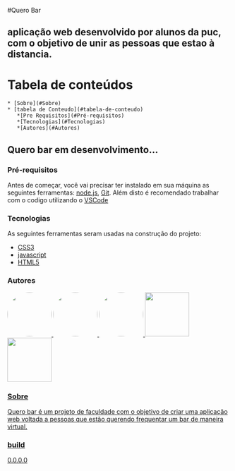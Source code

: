 #Quero Bar 
## aplicação web desenvolvido por alunos da puc, com o objetivo de unir as pessoas que estao à distancia.

Tabela de conteúdos 
====================
<!--ts--> 
    * [Sobre](#Sobre)
    * [tabela de Conteudo](#tabela-de-conteudo)
       *[Pre Requisitos](#Pré-requisitos)
       *[Tecnologias](#Tecnologias)
       *[Autores](#Autores)
<!--te-->

## Quero bar em desenvolvimento...

### Pré-requisitos
Antes de começar, você vai precisar ter instalado em sua máquina as seguintes ferramentas:
[node.js](https://nodejs.org/en/), [Git](https://git-scm.com).
Além disto é recomendado trabalhar com o codigo utilizando o [VSCode](https://code.visualstudio.com/)

### Tecnologias 

As seguintes ferramentas seram usadas na construção do projeto:

- [CSS3](https://www.w3.org/Style/CSS/Overview.en.html)
- [javascript](https://nodejs.org/eng/)
- [HTML5](https://html5.org/)

### Autores
<a href="https://github.com/luan-ocs">
<img style="border-radius: 50%;" src="https://avatars.githubusercontent.com/u/78988879?s=400&u=231b79937f34abf1c30d10d5be9dc7cd9381140a&v=4" width="100px;" alt=""/>

<a href="https://github.com/lana-pdro">
<img style="border-radius: 50%;" src="https://avatars.githubusercontent.com/u/81531928?v=4" width="100px;" alt=""/>

<a href="https://github.com/duduzin-12">
<img style="border-radius: 50%;" src="https://avatars.githubusercontent.com/u/81532085?v=4" width="100px;" alt=""/>

<a href="https://github.com/GardenXR">
<img style="border-radius:  50;" src="https://avatars.githubusercontent.com/u/81479121?v=4" width="100px;" alt=""/>

<a href="https://github.com/Vinicius-19">
<img style="border-radius:  50;" src="https://avatars.githubusercontent.com/u/81479129?v=4" width="100px;" alt=""/>

### Sobre

Quero bar é um projeto de faculdade com o objetivo de criar uma aplicação web voltada a pessoas que estão querendo frequentar um bar de maneira virtual.

### build 

0.0.0.0

